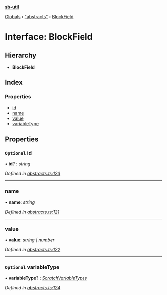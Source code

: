 **[sb-util](../README.md)**

[Globals](../globals.md) › ["abstracts"](../modules/_abstracts_.md) › [BlockField](_abstracts_.blockfield.md)

# Interface: BlockField

## Hierarchy

* **BlockField**

## Index

### Properties

* [id](_abstracts_.blockfield.md#optional-id)
* [name](_abstracts_.blockfield.md#name)
* [value](_abstracts_.blockfield.md#value)
* [variableType](_abstracts_.blockfield.md#optional-variabletype)

## Properties

### `Optional` id

• **id**? : *string*

*Defined in [abstracts.ts:123](https://github.com/bocoup/sb-util/blob/565edc9/src/abstracts.ts#L123)*

___

###  name

• **name**: *string*

*Defined in [abstracts.ts:121](https://github.com/bocoup/sb-util/blob/565edc9/src/abstracts.ts#L121)*

___

###  value

• **value**: *string | number*

*Defined in [abstracts.ts:122](https://github.com/bocoup/sb-util/blob/565edc9/src/abstracts.ts#L122)*

___

### `Optional` variableType

• **variableType**? : *[ScratchVariableTypes](../enums/_abstracts_.scratchvariabletypes.md)*

*Defined in [abstracts.ts:124](https://github.com/bocoup/sb-util/blob/565edc9/src/abstracts.ts#L124)*